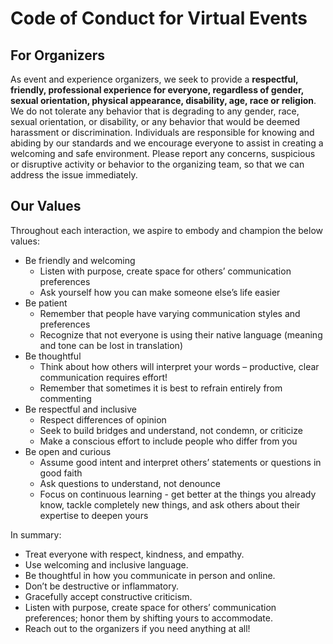 # Code of Conduct for Virtual Events

## For Organizers

As event and experience organizers, we seek to provide a **respectful, friendly, professional experience for everyone, regardless of gender, sexual orientation, physical appearance, disability, age, race or religion**. We do not tolerate any behavior that is degrading to any gender, race, sexual orientation, or disability, or any behavior that would be deemed harassment or discrimination. Individuals are responsible for knowing and abiding by our standards and we encourage everyone to assist in creating a welcoming and safe environment. 
Please report any concerns, suspicious or disruptive activity or behavior to the organizing team, so that we can address the issue immediately.

## Our Values

Throughout each interaction, we aspire to embody and champion the below values: 

* Be friendly and welcoming
  * Listen with purpose, create space for others’ communication preferences
  * Ask yourself how you can make someone else’s life easier
* Be patient 
  * Remember that people have varying communication styles and preferences
  * Recognize that not everyone is using their native language (meaning and tone can be lost in translation)
* Be thoughtful
  * Think about how others will interpret your words – productive, clear communication requires effort!
  * Remember that sometimes it is best to refrain entirely from commenting
* Be respectful and inclusive
  * Respect differences of opinion
  * Seek to build bridges and understand, not condemn, or criticize
  * Make a conscious effort to include people who differ from you
* Be open and curious
  * Assume good intent and interpret others’ statements or questions in good faith
  * Ask questions to understand, not denounce
  * Focus on continuous learning - get better at the things you already know, tackle completely new things, and ask others about their expertise to deepen yours

In summary:

* Treat everyone with respect, kindness, and empathy.
* Use welcoming and inclusive language.
* Be thoughtful in how you communicate in person and online. 
* Don’t be destructive or inflammatory. 
* Gracefully accept constructive criticism.
* Listen with purpose, create space for others’ communication preferences; honor them by shifting yours to accommodate.
* Reach out to the organizers if you need anything at all!
